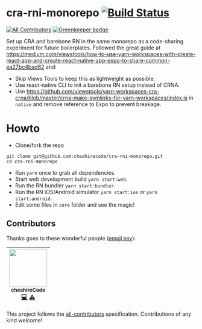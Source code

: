 # cra-rni-monorepo [![Build Status](https://travis-ci.org/cheshirecode/cra-rni-monorepo.svg?branch=master)](https://travis-ci.org/cheshirecode/cra-rni-monorepo)
[![All Contributors](https://img.shields.io/badge/all_contributors-1-orange.svg?style=flat-square)](#contributors) [![Greenkeeper badge](https://badges.greenkeeper.io/cheshirecode/cra-rni-monorepo.svg)](https://greenkeeper.io/)

Set up CRA and barebone RN in the same monorepo as a code-sharing experiment for future boilerplates. Followed the great guide at
https://medium.com/viewstools/how-to-use-yarn-workspaces-with-create-react-app-and-create-react-native-app-expo-to-share-common-ea27bc4bad62
and:

- Skip Views Tools to keep this as lightweight as possible.
- Use react-native CLI to init a barebone RN setup instead of CRNA.
- Use https://github.com/viewstools/yarn-workspaces-cra-crna/blob/master/crna-make-symlinks-for-yarn-workspaces/index.js in `native` and remove reference to Expo to prevent breakage.

# Howto

- Clone/fork the repo

```
git clone git@github.com:cheshirecode/cra-rni-monorepo.git
cd cra-rni-monorepo
```

- Run `yarn` once to grab all dependencies.
- Start web development build `yarn start:web`.
- Run the RN bundler `yarn start:bundler`.
- Run the RN iOS/Android simulator `yarn start:ios` or `yarn start:android`.
- Edit some files in `core` folder and see the magic!

## Contributors

Thanks goes to these wonderful people ([emoji key](https://github.com/kentcdodds/all-contributors#emoji-key)):

<!-- ALL-CONTRIBUTORS-LIST:START - Do not remove or modify this section -->
<!-- prettier-ignore -->
| [<img src="https://avatars3.githubusercontent.com/u/1631630?v=4" width="100px;"/><br /><sub><b>cheshireCode</b></sub>](https://github.com/cheshirecode)<br />[💻](https://github.com/cheshirecode/cra-rni-monorepo/commits?author=cheshirecode "Code") [⚠️](https://github.com/cheshirecode/cra-rni-monorepo/commits?author=cheshirecode "Tests") |
| :---: |
<!-- ALL-CONTRIBUTORS-LIST:END -->

This project follows the [all-contributors](https://github.com/kentcdodds/all-contributors) specification. Contributions of any kind welcome!